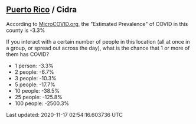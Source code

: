 
## [Puerto Rico](/united-states/puerto-rico) / Cidra

According to [MicroCOVID.org](http://microcovid.org),
the "Estimated Prevalence" of COVID in this county is -3.3%

If you interact with a certain number of people in this location
(all at once in a group, or spread out across the day), what is the chance that
1 or more of them has COVID?

- 1 person: -3.3%
- 2 people: -6.7%
- 3 people: -10.3%
- 5 people: -17.7%
- 10 people: -38.5%
- 25 people: -125.8%
- 100 people: -2500.3%

Last updated: 2020-11-17 02:54:16.603736 UTC
